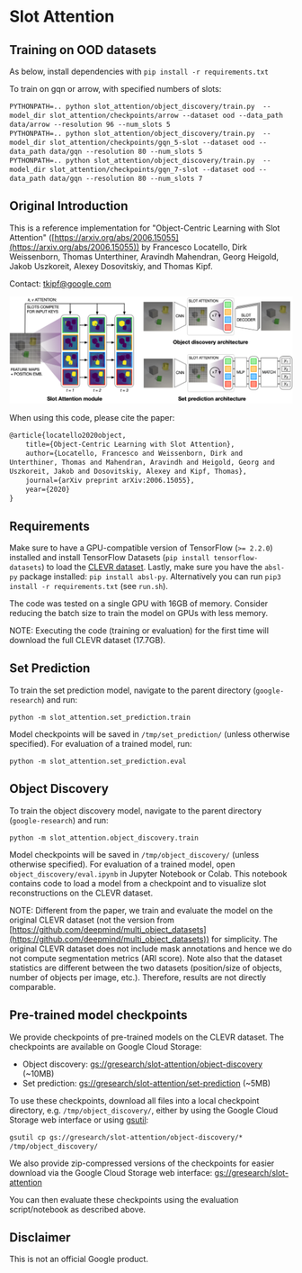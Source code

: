 # Slot Attention

## Training on  OOD datasets

As below, install dependencies with `pip install -r requirements.txt`

To train on gqn or arrow, with specified numbers of slots:

```
PYTHONPATH=.. python slot_attention/object_discovery/train.py  --model_dir slot_attention/checkpoints/arrow --dataset ood --data_path data/arrow --resolution 96 --num_slots 5
PYTHONPATH=.. python slot_attention/object_discovery/train.py  --model_dir slot_attention/checkpoints/gqn_5-slot --dataset ood --data_path data/gqn --resolution 80 --num_slots 5
PYTHONPATH=.. python slot_attention/object_discovery/train.py  --model_dir slot_attention/checkpoints/gqn_7-slot --dataset ood --data_path data/gqn --resolution 80 --num_slots 7
```

## Original Introduction

This is a reference implementation for "Object-Centric Learning with Slot
Attention"
([https://arxiv.org/abs/2006.15055](https://arxiv.org/abs/2006.15055)) by
Francesco Locatello, Dirk Weissenborn, Thomas Unterthiner, Aravindh Mahendran,
Georg Heigold, Jakob Uszkoreit, Alexey Dosovitskiy, and Thomas Kipf.

Contact: [tkipf@google.com](mailto:tkipf@google.com)

<img src="slot_attention.png" alt="Model figure" width="600"/>

When using this code, please cite the paper:

```
@article{locatello2020object,
    title={Object-Centric Learning with Slot Attention},
    author={Locatello, Francesco and Weissenborn, Dirk and Unterthiner, Thomas and Mahendran, Aravindh and Heigold, Georg and Uszkoreit, Jakob and Dosovitskiy, Alexey and Kipf, Thomas},
    journal={arXiv preprint arXiv:2006.15055},
    year={2020}
}
```

## Requirements

Make sure to have a GPU-compatible version of TensorFlow (`>= 2.2.0`) installed
and install TensorFlow Datasets (`pip install tensorflow-datasets`) to load the
[CLEVR dataset](https://cs.stanford.edu/people/jcjohns/clevr/). Lastly, make
sure you have the `absl-py` package installed: `pip install absl-py`.
Alternatively you can run `pip3 install -r requirements.txt` (see `run.sh`).

The code was tested on a single GPU with 16GB of memory. Consider reducing the
batch size to train the model on GPUs with less memory.

NOTE: Executing the code (training or evaluation) for the first time will
download the full CLEVR dataset (17.7GB).

## Set Prediction

To train the set prediction model, navigate to the parent directory
(`google-research`) and run:

```
python -m slot_attention.set_prediction.train
```

Model checkpoints will be saved in `/tmp/set_prediction/` (unless otherwise
specified). For evaluation of a trained model, run:

```
python -m slot_attention.set_prediction.eval
```

## Object Discovery

To train the object discovery model, navigate to the parent directory
(`google-research`) and run:

```
python -m slot_attention.object_discovery.train
```

Model checkpoints will be saved in `/tmp/object_discovery/` (unless otherwise
specified). For evaluation of a trained model, open
`object_discovery/eval.ipynb` in Jupyter Notebook or Colab. This
notebook contains code to load a model from a checkpoint and to visualize slot
reconstructions on the CLEVR dataset.

NOTE: Different from the paper, we train and evaluate the model on the original
CLEVR dataset (not the version from
[https://github.com/deepmind/multi_object_datasets](https://github.com/deepmind/multi_object_datasets))
for simplicity. The original CLEVR dataset does not include mask annotations and
hence we do not compute segmentation metrics (ARI score). Note also that the
dataset statistics are different between the two datasets (position/size of
objects, number of objects per image, etc.). Therefore, results are not directly
comparable.

## Pre-trained model checkpoints

We provide checkpoints of pre-trained models on the CLEVR dataset. The
checkpoints are available on Google Cloud Storage:
* Object discovery: [gs://gresearch/slot-attention/object-discovery](https://console.cloud.google.com/storage/browser/gresearch/slot-attention/object-discovery) (~10MB)
* Set prediction: [gs://gresearch/slot-attention/set-prediction](https://console.cloud.google.com/storage/browser/gresearch/slot-attention/set-prediction) (~5MB)

To use these checkpoints, download all files into a local checkpoint
directory, e.g. `/tmp/object_discovery/`, either by using the Google Cloud
Storage web interface or using [gsutil](https://cloud.google.com/storage/docs/gsutil):

```
gsutil cp gs://gresearch/slot-attention/object-discovery/* /tmp/object_discovery/
```

We also provide zip-compressed versions of the checkpoints for easier download
via the Google Cloud Storage web interface: [gs://gresearch/slot-attention](https://console.cloud.google.com/storage/browser/gresearch/slot-attention)

You can then evaluate these checkpoints using the evaluation script/notebook as
described above.

## Disclaimer

This is not an official Google product.
